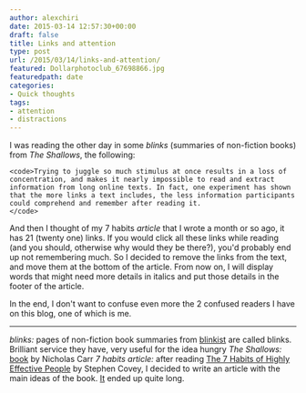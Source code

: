```yaml
---
author: alexchiri
date: 2015-03-14 12:57:30+00:00
draft: false
title: Links and attention
type: post
url: /2015/03/14/links-and-attention/
featured: Dollarphotoclub_67698866.jpg
featuredpath: date
categories:
- Quick thoughts
tags:
- attention
- distractions
---
```


I was reading the other day in some _blinks_ (summaries of non-fiction books) from _The Shallows_, the following:

    
    <code>Trying to juggle so much stimulus at once results in a loss of concentration, and makes it nearly impossible to read and extract information from long online texts. In fact, one experiment has shown that the more links a text includes, the less information participants could comprehend and remember after reading it.
    </code>


And then I thought of my 7 habits _article_ that I wrote a month or so ago, it has 21 (twenty one) links. If you would click all these links while reading (and you should, otherwise why would they be there?), you'd probably end up not remembering much. So I decided to remove the links from the text, and move them at the bottom of the article. From now on, I will display words that might need more details in italics and put those details in the footer of the article.

In the end, I don't want to confuse even more the 2 confused readers I have on this blog, one of which is me.

* * *

_blinks:_ pages of non-fiction book summaries from [blinkist](https://www.blinkist.com/) are called blinks. Brilliant service they have, very useful for the idea hungry
_The Shallows:_ [book](http://www.theshallowsbook.com/nicholascarr/Nicholas_Carrs_The_Shallows.html) by Nicholas Carr
_7 habits article:_ after reading [The 7 Habits of Highly Effective People](https://www.stephencovey.com/7habits/7habits.php) by Stephen Covey, I decided to write an article with the main ideas of the book. [It](http://www.alexchiri.com/post/the-7-habits-of-highly-effective-people/) ended up quite long.
